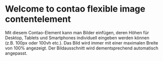


# Welcome to contao flexible image contentelement
Mit diesem Contao-Element kann man Bilder einfügen, deren Höhen für Desktop, Tablets und Smartphones individuell eingeben werden können (z.B. 100px oder 100vh etc.). Das Bild wird immer mit einer maximalen Breite von 100% angezeigt. Der Bildausschnitt wird dementsprechend automatisch angepasst.
